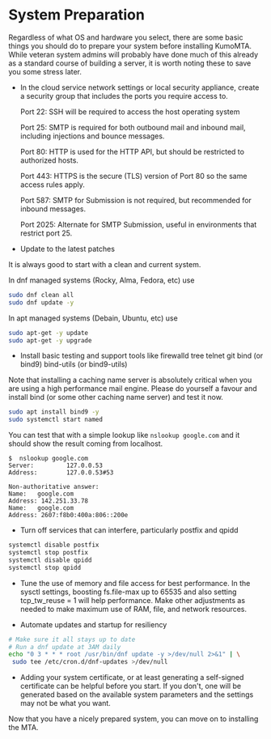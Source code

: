 # System Preparation

Regardless of what OS and hardware you select, there are some basic things you should do to prepare your system before installing KumoMTA. While veteran system admins will probably have done much of this already as a standard course of building a server, it is worth noting these to save you some stress later.

* In the cloud service network settings or local security appliance, create a security group that includes the ports you require access to.

    Port 22: SSH will be required to access the host operating system

    Port 25: SMTP is required for both outbound mail and inbound mail, including injections and bounce messages.

    Port 80: HTTP is used for the HTTP API, but should be restricted to authorized hosts.

    Port 443: HTTPS is the secure (TLS) version of Port 80 so the same access rules apply.

    Port 587: SMTP for Submission is not required, but recommended for inbound messages.

    Port 2025: Alternate for SMTP Submission, useful in environments that restrict port 25.

* Update to the latest patches

It is always good to start with a clean and current system.

In dnf managed systems (Rocky, Alma, Fedora, etc) use

```bash
sudo dnf clean all
sudo dnf update -y
```

In apt managed systems (Debain, Ubuntu, etc) use

```bash
sudo apt-get -y update
sudo apt-get -y upgrade
```

* Install basic testing and support tools like firewalld tree telnet git bind (or bind9) bind-utils (or bind9-utils)

Note that installing a caching name server is absolutely critical when you are using a high performance mail engine.  Please do yourself a favour and install bind (or some other caching name server) and test it now.
```bash
sudo apt install bind9 -y
sudo systemctl start named
```

You can test that with a simple lookup like `nslookup google.com` and it should show the result coming from localhost.

```
$  nslookup google.com
Server:         127.0.0.53
Address:        127.0.0.53#53

Non-authoritative answer:
Name:   google.com
Address: 142.251.33.78
Name:   google.com
Address: 2607:f8b0:400a:806::200e

```

* Turn off services that can interfere, particularly postfix and qpidd

```bash
systemctl disable postfix
systemctl stop postfix
systemctl disable qpidd
systemctl stop qpidd
```

* Tune the use of memory and file access for best performance. In the sysctl settings, boosting fs.file-max up to 65535 and also setting tcp_tw_reuse = 1 will help performance.  Make other adjustments as needed to make maximum use of RAM, file, and network resources.

* Automate updates and startup for resiliency

```bash
# Make sure it all stays up to date
# Run a dnf update at 3AM daily
echo "0 3 * * * root /usr/bin/dnf update -y >/dev/null 2>&1" | \
 sudo tee /etc/cron.d/dnf-updates >/dev/null
```

* Adding your system certificate, or at least generating a self-signed certificate can be helpful before you start.  If you don't, one will be generated based on the available system parameters and the settings may not be what you want.

Now that you have a nicely prepared system, you can move on to installing the MTA.
